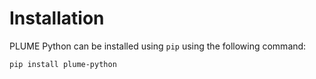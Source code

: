 # Installation

PLUME Python can be installed using `pip` using the following command:

```bash
pip install plume-python
```